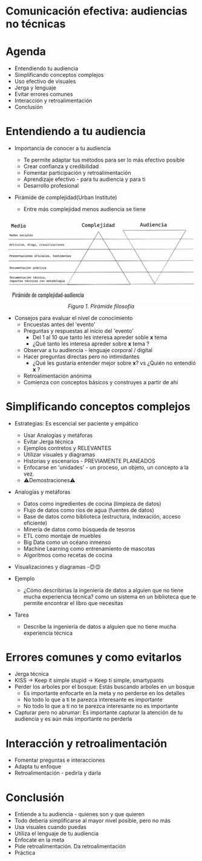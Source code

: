 # Comunicación efectiva: audiencias no técnicas

# Agenda
* Entendiendo tu audiencia
* Simplificando conceptos complejos
* Uso efectivo de visuales
* Jerga y lenguaje
* Evitar errores comunes
* Interacción y retroalimentación
* Conclusión

# Entendiendo a tu audiencia

* Importancia de conocer a tu audiencia
    - Te permite adaptar tus métodos para ser lo más efectivo posible
    - Crear confianza y credibilidad
    - Fomentar participación y retroalimentación
    - Aprendizaje efectivo - para tu audiencia y para ti
    - Desarrollo profesional

* Pirámide de complejidad(Urban Institute)
    - Entre más complejidad menos audiencia se tiene   
    
<p align="center">
    <img src="Pyramid_Philosophy_es.png" />
    <em><br>Figura 1. Pirámide filosofía </em>
</p>

* Consejos para evaluar el nivel de conocimiento
    - Encuestas antes del 'evento'
    - Preguntas y respuestas al inicio del 'evento'
        + Del 1 al 10 que tanto les interesa apreder soble __x__ tema
        + ¿Qué tanto les interesa apreder sobre __x__ tema ?
    - Observar a tu audiencia - lenguaje corporal / digital
    - Hacer preguntas directas pero no intimidantes
        + ¿Qué les gustaría entender mejor sobre __x__? vs ¿Quién no entendió __x__ ?
    - Retroalimentación anónima
    - Comienza con conceptos básicos y construyes a partir de ahí

# Simplificando conceptos complejos

* Estrategias: Es escencial ser paciente y empático
    - Usar Analogías y metáforas
    - Evitar Jerga técnica
    - Ejemplos contretos y RELEVANTES
    - Utilizar visuales y diagramas
    - Historias y escenarios - PREVIAMENTE PLANEADOS
    - Enfocarse en 'unidades' - un proceso, un objeto, un concepto a la vez.
    - ⚠️Demostraciones⚠️

* Analogías y metáforas
    - Datos como ingredientes de cocina (limpíeza de datos)
    - Flujo de datos como ríos de agua (fuentes de datos)
    - Base de datos como biblioteca (estructura, indexación, acceso eficiente)
    - Minería de datos como búsqueda de tesoros
    - ETL como montaje de muebles
    - Big Data como un océano inmenso
    - Machine Learning como entrenamiento de mascotas
    - Algoritmos como recetas de cocina

* Visualizaciones y diagramas
    -😊😊

* Ejemplo 
    - ¿Cómo describirias la ingeniería de datos a alguien que no tiene mucha experiencia técnica? como un sistema en un biblioteca que te permite encontrar el libro que necesitas

* Tarea
    - Describe la ingeniería de datos a alguien que no tiene mucha experiencia técnica

# Errores comunes y como evitarlos

- Jerga técnica
- KISS -> Keep it simple stupid -> Keep ti simple, smartypants
- Perder los arboles por el bosque: Estás buscando arboles en un bosque
    + Es importante enfocarte en la meta y no perderse en los detalles
    + No todo lo que a ti te parezca interesante es importante
    + No todo lo que a ti no te parezca interesante no es importante
- Capturar pero no abrumar: Es importante capturar la atención de tu audiencia y es aún más importante no perderla 

# Interacción y retroalimentación
* Fomentar preguntas e interacciones
* Adapta tu enfoque
* Retroalimentación - pedirla y darla


# Conclusión

* Entiende a tu audiencia - quienes son y que quieren
* Todo debería simplificarse al mayor nivel posible, pero no más
* Usa visuales cuando puedas
* Utiliza el lenguaje de tu audiencia
* Enfocate en la meta
* Pide retroalimentación. Da retroalimentación
* Práctica